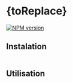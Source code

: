 # {toReplace}
[![NPM version](https://img.shields.io/npm/v/@duplojs/)](https://www.npmjs.com/package/@duplojs/)

## Instalation
```

```

## Utilisation